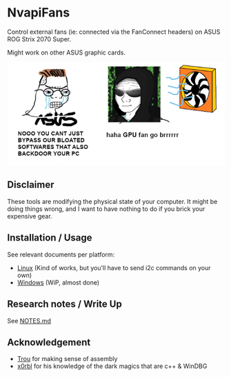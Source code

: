 # NvapiFans

Control external fans (ie: connected via the FanConnect headers) on ASUS ROG Strix 2070 Super.

Might work on other ASUS graphic cards.

![](docs/meme.png)

## Disclaimer

These tools are modifying the physical state of your computer. It might be doing things wrong, and
I want to have nothing to do if you brick your expensive gear.

## Installation / Usage

See relevant documents per platform:
  * [Linux](linux/README.md) (Kind of works, but you'll have to send i2c commands on your own)
  * [Windows](win/README.md) (WiP, almost done)


## Research notes / Write Up

See [NOTES.md](NOTES.md)

## Acknowledgement

* [Trou](https://twitter.com/_trou_/) for making sense of assembly
* [x0rbl](https://twitter.com/x0rbl) for his knowledge of the dark magics that are c++ & WinDBG
